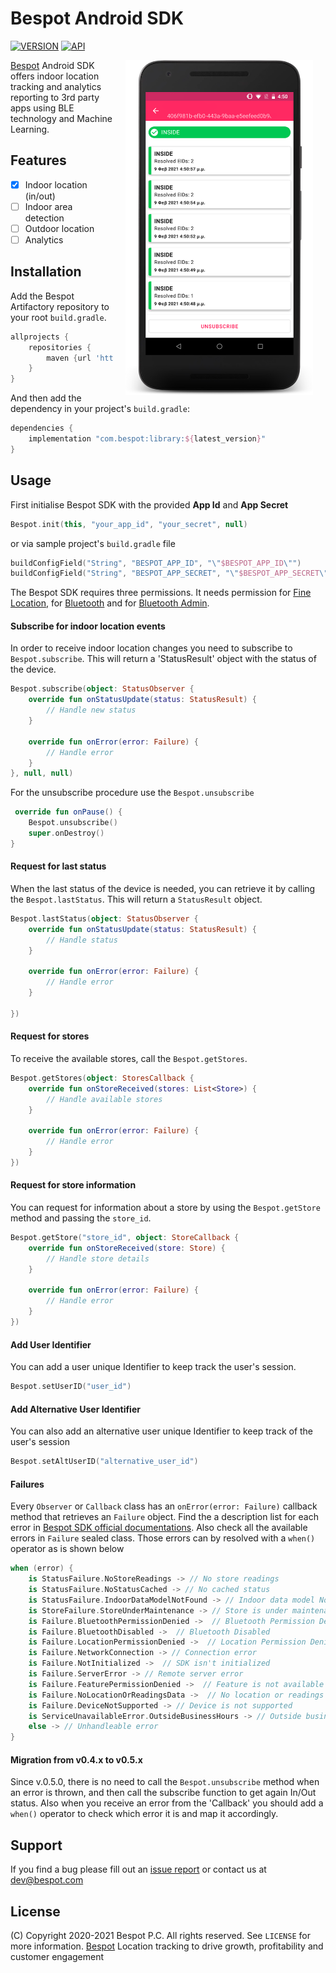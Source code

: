 # Bespot Android SDK

[![VERSION](https://img.shields.io/badge/VERSION-0.5.7-green)](#)
[![API](https://img.shields.io/badge/API-21%2B-brightgreen.svg?style=flat)](#)

<img src="screenshots/sample.png" width="300" align="right" hspace="20">

[Bespot](https://bespot.com/) Android SDK offers indoor location tracking and analytics reporting to 3rd party apps using BLE technology and Machine Learning.

## Features

- [x] Indoor location (in/out)
- [ ] Indoor area detection
- [ ] Outdoor location
- [ ] Analytics

## Installation

Add the Bespot Artifactory repository to your root `build.gradle`.

```gradle
allprojects {
    repositories {
        maven {url 'https://artifactory.bespot.com/artifactory/bespot-sdk-android/'}
    }
}
```

And then add the dependency in your project's `build.gradle`:

```gradle
dependencies {
    implementation "com.bespot:library:${latest_version}"
}
```

## Usage

First initialise Bespot SDK with the provided **App Id** and **App Secret**
```kotlin
Bespot.init(this, "your_app_id", "your_secret", null)
```
or via sample project's `build.gradle` file
```kotlin
buildConfigField("String", "BESPOT_APP_ID", "\"$BESPOT_APP_ID\"")
buildConfigField("String", "BESPOT_APP_SECRET", "\"$BESPOT_APP_SECRET\"")
```

The Bespot SDK requires three permissions. It needs permission for [Fine Location](https://developer.android.com/reference/android/Manifest.permission#ACCESS_FINE_LOCATION), for [Bluetooth](https://developer.android.com/reference/android/Manifest.permission#BLUETOOTH) and for [Bluetooth Admin](https://developer.android.com/reference/android/Manifest.permission#BLUETOOTH_ADMIN).

#### Subscribe for indoor location events

In order to receive indoor location changes you need to subscribe to `Bespot.subscribe`. This will return a 'StatusResult' object with the status of the device.

```kotlin
Bespot.subscribe(object: StatusObserver {
    override fun onStatusUpdate(status: StatusResult) {
        // Handle new status
    }

    override fun onError(error: Failure) {
        // Handle error
    }
}, null, null)
```

For the unsubscribe procedure use the `Bespot.unsubscribe`

```kotlin
 override fun onPause() {
    Bespot.unsubscribe()
    super.onDestroy()
}
```

#### Request for last status

When the last status of the device is needed, you can retrieve it by calling the `Bespot.lastStatus`. This will return a `StatusResult` object.

```kotlin
Bespot.lastStatus(object: StatusObserver {
    override fun onStatusUpdate(status: StatusResult) {
        // Handle status
    }

    override fun onError(error: Failure) {
        // Handle error
    }

})
```

#### Request for stores

To receive the available stores, call the `Bespot.getStores`.

```kotlin
Bespot.getStores(object: StoresCallback {
    override fun onStoreReceived(stores: List<Store>) {
        // Handle available stores
    }

    override fun onError(error: Failure) {
        // Handle error
    }
})
```

#### Request for store information

You can request for information about a store by using the `Bespot.getStore` method and passing the `store_id`.

```kotlin
Bespot.getStore("store_id", object: StoreCallback {
    override fun onStoreReceived(store: Store) {
        // Handle store details
    }

    override fun onError(error: Failure) {
        // Handle error
    }
})
```

#### Add User Identifier

You can add a user unique Identifier to keep track the user's session.

```kotlin
Bespot.setUserID("user_id")
```

#### Add Alternative User Identifier

You can also add an alternative user unique Identifier to keep track of the user's session

```kotlin
Bespot.setAltUserID("alternative_user_id")
```

####  Failures

Every `Observer` or `Callback` class has an `onError(error: Failure)` callback method that retrieves an `Failure` object.
Find the a description list for each error in [Bespot SDK official documentations](https://docs.opap-dev.bespot.io/sdk/errors/).
Also check all the available errors in `Failure` sealed class. Those errors can by resolved with a `when()` operator as is shown below

```kotlin
when (error) {
    is StatusFailure.NoStoreReadings -> // No store readings
    is StatusFailure.NoStatusCached -> // Νο cached status
    is StatusFailure.IndoorDataModelNotFound -> // Indoor data model Not found
    is StoreFailure.StoreUnderMaintenance -> // Store is under maintenance. In/Out status is unavailable
    is Failure.BluetoothPermissionDenied ->  // Bluetooth Permission Denied
    is Failure.BluetoothDisabled ->  // Bluetooth Disabled
    is Failure.LocationPermissionDenied ->  // Location Permission Denied
    is Failure.NetworkConnection -> // Connection error
    is Failure.NotInitialized ->  // SDK isn't initialized
    is Failure.ServerError -> // Remote server error
    is Failure.FeaturePermissionDenied ->  // Feature is not available
    is Failure.NoLocationOrReadingsData ->  // No location or readings data provided to resolve to a store
    is Failure.DeviceNotSupported -> // Device is not supported
    is ServiceUnavailableError.OutsideBusinessHours -> // Outside business hours
    else -> // Unhandleable error 
}
```

####  Migration from v0.4.x to v0.5.x

Since v.0.5.0, there is no need to call the `Bespot.unsubscribe` method when an error is thrown, and then call the subscribe function to get again In/Out status.
Also when you receive an error from the 'Callback' you should add a `when()` operator to check which error it is and map it accordingly.

## Support

If you find a bug please fill out an [issue report](https://gitlab.com/bespot/bespot-sdk-android-release/-/issues) or contact us at [dev@bespot.com](dev@bespot.com)

## License

(C) Copyright 2020-2021 Bespot P.C. All rights reserved. See `LICENSE` for more information.
[Bespot](https://bespot.com/) Location tracking to drive growth, profitability and customer engagement
